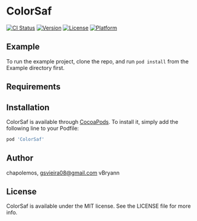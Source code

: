 # ColorSaf

[![CI Status](https://img.shields.io/travis/chapolemos/ColorSaf.svg?style=flat)](https://travis-ci.org/chapolemos/ColorSaf)
[![Version](https://img.shields.io/cocoapods/v/ColorSaf.svg?style=flat)](https://cocoapods.org/pods/ColorSaf)
[![License](https://img.shields.io/cocoapods/l/ColorSaf.svg?style=flat)](https://cocoapods.org/pods/ColorSaf)
[![Platform](https://img.shields.io/cocoapods/p/ColorSaf.svg?style=flat)](https://cocoapods.org/pods/ColorSaf)

## Example

To run the example project, clone the repo, and run `pod install` from the Example directory first.

## Requirements

## Installation

ColorSaf is available through [CocoaPods](https://cocoapods.org). To install
it, simply add the following line to your Podfile:

```ruby
pod 'ColorSaf'
```

## Author

chapolemos, gsvieira08@gmail.com
vBryann

## License

ColorSaf is available under the MIT license. See the LICENSE file for more info.
